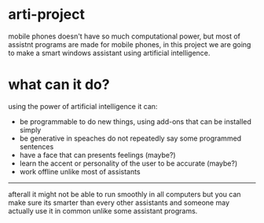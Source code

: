 # arti-project
mobile phones doesn't have so much computational power, but most of assistnt programs are made for mobile phones, in this project we are going to make a smart windows assistant using artificial intelligence.
# what can it do?
using the power of artificial intelligence it can:
 - be programmable to do new things, using add-ons that can be installed simply
 - be generative in speaches do not repeatedly say some programmed sentences
 - have a face that can presents feelings (maybe?)
 - learn the accent or personality of the user to be accurate (maybe?)
 - work offline unlike most of assistants
-------------
afterall it might not be able to run smoothly in all computers but you can make sure its smarter than every other assistants and someone may actually use it in common unlike some assistant programs.

